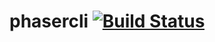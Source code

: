 # phasercli [![Build Status](https://travis-ci.com/cdebadri/phasercli.svg?token=NKnTQscJ8wzsopUqPsxL&branch=main)](https://travis-ci.com/cdebadri/phasercli)
